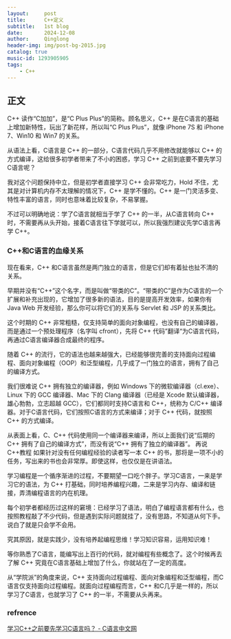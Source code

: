 ```yaml
---
layout:     post
title:      C++定义
subtitle:   1st blog
date:       2024-12-08
author:     Qinglong
header-img: img/post-bg-2015.jpg
catalog: true
music-id: 1293905905
tags:
    - C++
---
```


## 正文

C++ 读作“C加加”，是“C Plus Plus”的简称。顾名思义，C++ 是在C语言的基础上增加新特性，玩出了新花样，所以叫“C Plus Plus”，就像 iPhone 7S 和 iPhone 7、Win10 和 Win7 的关系。

从语法上看，C语言是 C++ 的一部分，C语言代码几乎不用修改就能够以 C++ 的方式编译，这给很多初学者带来了不小的困惑，学习 C++ 之前到底要不要先学习C语言呢？

我对这个问题保持中立，但是初学者直接学习 C++ 会非常吃力，Hold 不住，尤其是对计算机内存不太理解的情况下，C++ 是学不懂的。C++ 是一门灵活多变、特性丰富的语言，同时也意味着比较复杂，不易掌握。

不过可以明确地说：学了C语言就相当于学了 C++ 的一半，从C语言转向 C++ 时，不需要再从头开始，接着C语言往下学就可以，所以我强烈建议先学C语言再学 C++。
### C++和C语言的血缘关系
现在看来，C++ 和C语言虽然是两门独立的语言，但是它们却有着扯也扯不清的关系。

早期并没有“C++”这个名字，而是叫做“带类的C”。“带类的C”是作为C语言的一个扩展和补充出现的，它增加了很多新的语法，目的是提高开发效率，如果你有 Java Web 开发经验，那么你可以将它们的关系与 Servlet 和 JSP 的关系类比。

这个时期的 C++ 非常粗糙，仅支持简单的面向对象编程，也没有自己的编译器，而是通过一个预处理程序（名字叫 cfront），先将 C++ 代码”翻译“为C语言代码，再通过C语言编译器合成最终的程序。

随着 C++ 的流行，它的语法也越来越强大，已经能够很完善的支持面向过程编程、面向对象编程（OOP）和泛型编程，几乎成了一门独立的语言，拥有了自己的编译方式。

我们很难说 C++ 拥有独立的编译器，例如 Windows 下的微软编译器（cl.exe）、Linux 下的 GCC 编译器、Mac 下的 Clang 编译器（已经是 Xcode 默认编译器，雄心勃勃，立志超越 GCC），它们都同时支持C语言和 C++，统称为 C/C++ 编译器。对于C语言代码，它们按照C语言的方式来编译；对于 C++ 代码，就按照 C++ 的方式编译。

从表面上看，C、C++ 代码使用同一个编译器来编译，所以上面我们说“后期的 C++ 拥有了自己的编译方式”，而没有说“C++ 拥有了独立的编译器”。
再说C++教程
如果针对没有任何编程经验的读者写一本 C++ 的书，那将是一项不小的任务，写出来的书也会非常厚。即使这样，也仅仅是在讲语法。

学习编程是一个循序渐进的过程，不要期望一口吃个胖子。学习C语言，一来是学习它的语法，为 C++ 打基础，同时培养编程兴趣，二来是学习内存、编译和链接，弄清编程语言的内在机理。

每个初学者都经历过这样的窘境：已经学习了语法，明白了编程语言都有什么，也按照教程敲了不少代码，但是遇到实际问题就挂了，没有思路，不知道从何下手。说白了就是只会学不会用。

究其原因，就是实践少，没有培养起编程思维！学习知识容易，运用知识难！

等你熟悉了C语言，能编写出上百行的代码，就对编程有些概念了。这个时候再去了解 C++ 究竟在C语言基础上增加了什么，你就站在了一定的高度。

从“学院派”的角度来说，C++ 支持面向过程编程、面向对象编程和泛型编程，而C语言仅支持面向过程编程。就面向过程编程而言，C++ 和C几乎是一样的，所以学习了C语言，也就学习了 C++ 的一半，不需要从头再来。

### refrence   
[学习C++之前要先学习C语言吗？ - C语言中文网](https://c.biancheng.net/view/2188.html)

